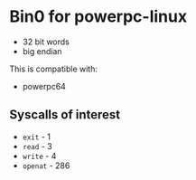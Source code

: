 # Bin0 for powerpc-linux

- 32 bit words
- big endian

This is compatible with:

- powerpc64

## Syscalls of interest

- `exit` - 1
- `read` - 3
- `write` - 4
- `openat` - 286
